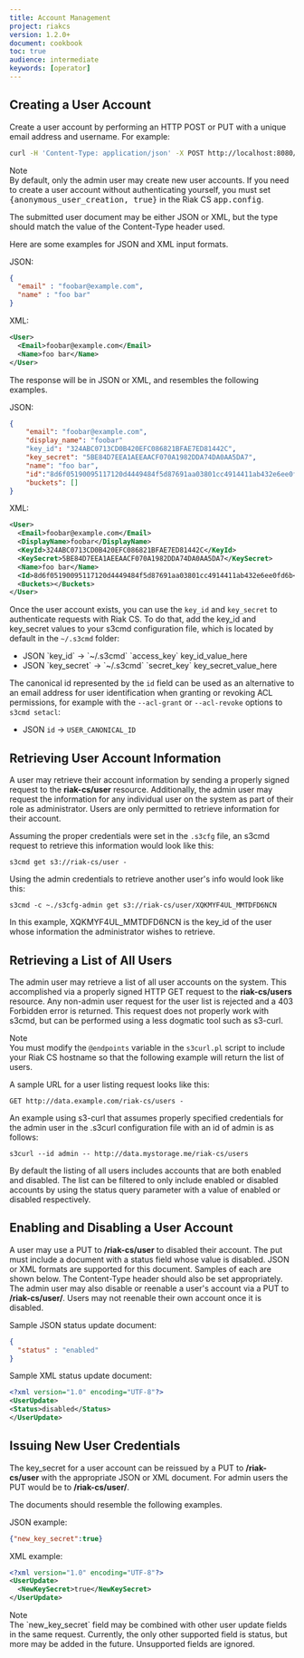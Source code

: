 ```yaml
---
title: Account Management
project: riakcs
version: 1.2.0+
document: cookbook
toc: true
audience: intermediate
keywords: [operator]
---
```


## Creating a User Account

Create a user account by performing an HTTP POST or PUT with a unique email address and username. For example:

```bash
curl -H 'Content-Type: application/json' -X POST http://localhost:8080/riak-cs/user --data '{"email":"foobar@example.com", "name":"foo bar"}'
```

<div class="note"><div class="title">Note</div>
By default, only the admin user may create new user accounts. If you need to create a user account without authenticating yourself, you must set <tt>{anonymous_user_creation, true}</tt> in the Riak CS <tt>app.config</tt>.
</div>

The submitted user document may be either JSON or XML, but the type should match the value of the Content-Type header used.

Here are some examples for JSON and XML input formats.

JSON:

```json
{
  "email" : "foobar@example.com",
  "name" : "foo bar"
}
```

XML:

```xml
<User>
  <Email>foobar@example.com</Email>
  <Name>foo bar</Name>
</User>
```

The response will be in JSON or XML, and resembles the following examples.

JSON:

```json
{
    "email": "foobar@example.com",
    "display_name": "foobar"
    "key_id": "324ABC0713CD0B420EFC086821BFAE7ED81442C",
    "key_secret": "5BE84D7EEA1AEEAACF070A1982DDA74DA0AA5DA7",
    "name": "foo bar",
    "id":"8d6f05190095117120d4449484f5d87691aa03801cc4914411ab432e6ee0fd6b",
    "buckets": []
}
```

XML:

```xml
<User>
  <Email>foobar@example.com</Email>
  <DisplayName>foobar</DisplayName>
  <KeyId>324ABC0713CD0B420EFC086821BFAE7ED81442C</KeyId>
  <KeySecret>5BE84D7EEA1AEEAACF070A1982DDA74DA0AA5DA7</KeySecret>
  <Name>foo bar</Name>
  <Id>8d6f05190095117120d4449484f5d87691aa03801cc4914411ab432e6ee0fd6b</Id>
  <Buckets></Buckets>
</User>
```

Once the user account exists, you can use the `key_id` and `key_secret` to authenticate requests with Riak CS. To do that, add the key_id and key_secret values to your s3cmd configuration file, which is located by default in the `~/.s3cmd` folder:

* JSON \`key_id\` -> \`~/.s3cmd\` \`access_key\` key_id_value_here
* JSON \`key_secret\` -> \`~/.s3cmd\` \`secret_key\` key_secret_value_here

The canonical id represented by the `id` field can be used as an alternative to an email address for user identification when granting or revoking ACL permissions, for example with the `--acl-grant` or `--acl-revoke` options to `s3cmd setacl`:

* JSON `id` -> `USER_CANONICAL_ID`

## Retrieving User Account Information
A user may retrieve their account information by sending a properly signed request to the **riak-cs/user** resource. Additionally, the admin user may request the information for any individual user on the system as part of their role as administrator. Users are only permitted to retrieve information for their account.

Assuming the proper credentials were set in the `.s3cfg` file, an s3cmd request to retrieve this information would look like this:

    s3cmd get s3://riak-cs/user -

Using the admin credentials to retrieve another user's info would look like this:

    s3cmd -c ~./s3cfg-admin get s3://riak-cs/user/XQKMYF4UL_MMTDFD6NCN

In this example, XQKMYF4UL_MMTDFD6NCN is the key_id of the user whose information the administrator wishes to retrieve.

## Retrieving a List of All Users
The admin user may retrieve a list of all user accounts on the system. This accomplished via a properly signed HTTP GET request to the **riak-cs/users** resource. Any non-admin user request for the user list is rejected and a 403 Forbidden error is returned. This request does not properly work with s3cmd, but can be performed using a less dogmatic tool such as s3-curl.

<div class="info"><div class="title">Note</div>
  You must modify the <code>@endpoints</code> variable in the
  <code>s3curl.pl</code> script to include your Riak CS hostname so that the
  following example will return the list of users.
</div>

A sample URL for a user listing request looks like this:

    GET http://data.example.com/riak-cs/users -

An example using s3-curl that assumes properly specified credentials for the admin user in the .s3curl configuration file with an id of admin is as follows:

    s3curl --id admin -- http://data.mystorage.me/riak-cs/users

By default the listing of all users includes accounts that are both enabled and disabled. The list can be filtered to only include enabled or disabled accounts by using the status query parameter with a value of enabled or disabled respectively.

## Enabling and Disabling a User Account
A user may use a PUT to **/riak-cs/user** to disabled their account. The put must include a document with a status field whose value is disabled. JSON or XML formats are supported for this document. Samples of each are shown below. The Content-Type header should also be set appropriately. The admin user may also disable or reenable a user's account via a PUT to **/riak-cs/user/<user-key-id>**. Users may not reenable their own account once it is disabled.

Sample JSON status update document:

```json
{
  "status" : "enabled"
}
```

Sample XML status update document:

```xml
<?xml version="1.0" encoding="UTF-8"?>
<UserUpdate>
<Status>disabled</Status>
</UserUpdate>
```

## Issuing New User Credentials
The key_secret for a user account can be reissued by a PUT to **/riak-cs/user** with the appropriate JSON or XML document. For admin users the PUT would be to **/riak-cs/user/<key-id>**.

The documents should resemble the following examples.

JSON example:

```json
{"new_key_secret":true}
```

XML example:

```xml
<?xml version="1.0" encoding="UTF-8"?>
<UserUpdate>
  <NewKeySecret>true</NewKeySecret>
</UserUpdate>
```

<div class="note">
<div class="title">Note</div>
The `new_key_secret` field may be combined with other user update fields in the same request. Currently, the only other supported field is status, but more may be added in the future. Unsupported fields are ignored.
</div>

